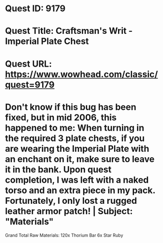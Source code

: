 # Quest ID: 9179
# Quest Title: Craftsman's Writ - Imperial Plate Chest
# Quest URL: https://www.wowhead.com/classic/quest=9179
# Don't know if this bug has been fixed, but in mid 2006, this happened to me: When turning in the required 3 plate chests, if you are wearing the Imperial Plate with an enchant on it, make sure to leave it in the bank. Upon quest completion, I was left with a naked torso and an extra piece in my pack. Fortunately, I only lost a rugged leather armor patch! | Subject: "Materials"
Grand Total Raw Materials:
120x Thorium Bar
6x Star Ruby